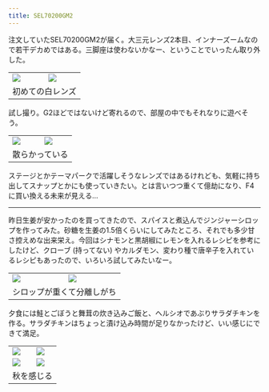 ```yaml
---
title: SEL70200GM2
---
```


注文していたSEL70200GM2が届く。大三元レンズ2本目、インナーズームなので若干デカめではある。三脚座は使わないかなー、ということでいったん取り外した。

<table>
  <tr>
    <td><img class="caption" src="https://photos.old.apkas.net/medium/202409/20240918-100551.webp" /></td>
    <td><img class="caption" src="https://photos.old.apkas.net/medium/202409/20240918-100758.webp" /></td>
  </tr>
  <tr>
    <td colspan="2">初めての白レンズ</td>
  </tr>
</table>

試し撮り。G2ほどではないけど寄れるので、部屋の中でもそれなりに遊べそう。

<table>
  <tr>
    <td><img class="caption" src="https://photos.old.apkas.net/medium/202409/20240918-101637.webp" /></td>
    <td><img class="caption" src="https://photos.old.apkas.net/medium/202409/20240918-132930.webp" /></td>
  </tr>
  <tr>
    <td colspan="2">散らかっている</td>
  </tr>
</table>

ステージとかテーマパークで活躍しそうなレンズではあるけれども、気軽に持ち出してスナップとかにも使っていきたい。とは言いつつ重くて億劫になり、F4に買い換える未来が見える...

---

昨日生姜が安かったのを買ってきたので、スパイスと煮込んでジンジャーシロップを作ってみた。砂糖を生姜の1.5倍くらいにしてみたところ、それでも多少甘さ控えめな出来栄え。今回はシナモンと黒胡椒にレモンを入れるレシピを参考にしたけど、クローブ (持ってない) やカルダモン、変わり種で唐辛子を入れているレシピもあったので、いろいろ試してみたいなー。

<table>
  <tr>
    <td><img class="caption" src="https://photos.old.apkas.net/medium/202409/20240918-141125.webp" /></td>
    <td><img class="caption" src="https://photos.old.apkas.net/medium/202409/20240918-164827.webp" /></td>
  </tr>
  <tr>
    <td colspan="2">シロップが重くて分離しがち</td>
  </tr>
</table>

夕食には鮭とごぼうと舞茸の炊き込みご飯と、ヘルシオであぶりサラダチキンを作る。サラダチキンはちょっと漬け込み時間が足りなかったけど、いい感じにできて満足。

<table>
  <tr>
    <td><img class="top" src="https://photos.old.apkas.net/medium/202409/20240918-180506.webp" /></td>
    <td><img class="top" src="https://photos.old.apkas.net/medium/202409/20240918-183556.webp" /></td>
  </tr>
  <tr>
    <td><img class="bottom-caption" src="https://photos.old.apkas.net/medium/202409/20240918-191719.webp" /></td>
    <td><img class="bottom-caption" src="https://photos.old.apkas.net/medium/202409/20240918-195248.webp" /></td>
  </tr>
  <tr>
    <td colspan="2">秋を感じる</td>
  </tr>
</table>
